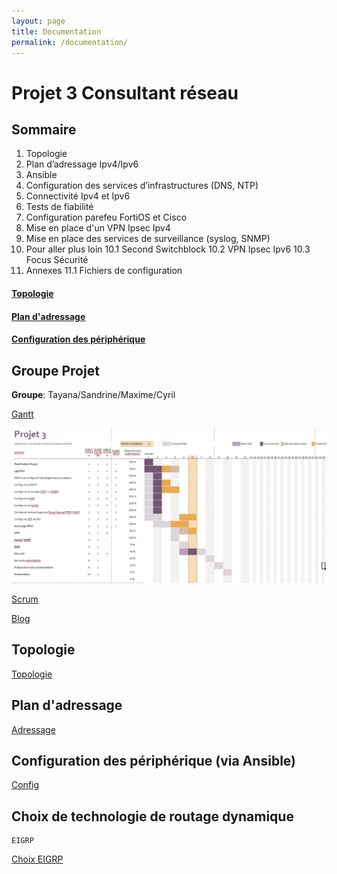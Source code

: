 ```yaml
---
layout: page
title: Documentation
permalink: /documentation/
---
```



# Projet 3 Consultant réseau

## Sommaire

1. Topologie
2. Plan d’adressage Ipv4/Ipv6
3. Ansible
4. Configuration des services d’infrastructures (DNS, NTP)
5. Connectivité Ipv4 et Ipv6
6. Tests de fiabilité
7. Configuration parefeu FortiOS et Cisco
8. Mise en place d'un VPN Ipsec Ipv4
9. Mise en place des services de surveillance (syslog, SNMP)
10. Pour aller plus loin
10.1 Second Switchblock
10.2 VPN Ipsec Ipv6
10.3 Focus Sécurité
11. Annexes
11.1 Fichiers de configuration

#### [Topologie](#Topo)
#### [Plan d'adressage](#Plan)
#### [Configuration des périphérique](#Config)

## Groupe Projet

**Groupe**: Tayana/Sandrine/Maxime/Cyril


[Gantt](https://github.com/reseau-2020/projet-three/blob/master/Gantt_projet_3.xlsx)

![Planning](https://github.com/reseau-2020/projet-three/blob/master/2020-05-27-planning.PNG?raw=true)

[Scrum](https://github.com/reseau-2020/projet-three/projects/1)

[Blog](https://reseau-2020.github.io/projet-three/)

<a id="Topo"></a>
## Topologie

[Topologie](https://github.com/reseau-2020/projet-three/blob/master/_annexes/_topologies/2020-05-28-Topologie.png?raw=true)

<a id="Plan"></a>
## Plan d'adressage

[Adressage](https://github.com/reseau-2020/projet-three/blob/master/Plan%20d'adressage.md)

<a id="Config"></a>
## Configuration des périphérique (via Ansible)
[Config](https://github.com/reseau-2020/projet-three/tree/master/Configurations)

## Choix de technologie de routage dynamique

```
EIGRP
```
[Choix EIGRP](https://github.com/reseau-2020/projet-three/blob/master/Tableau%20comparatif%20IRP.md)






